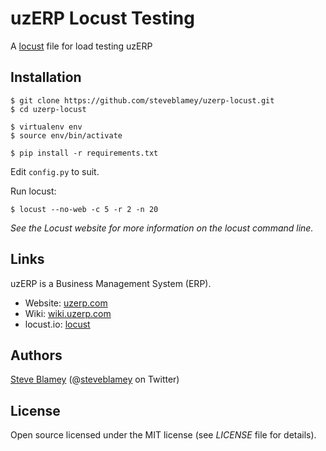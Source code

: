 # uzERP Locust Testing

A <a href="http://locust.io">locust</a> file for load testing uzERP

## Installation

```
$ git clone https://github.com/steveblamey/uzerp-locust.git
$ cd uzerp-locust

$ virtualenv env
$ source env/bin/activate

$ pip install -r requirements.txt
```

Edit ```config.py``` to suit.

Run locust:

```
$ locust --no-web -c 5 -r 2 -n 20
```

_See the Locust website for more information on the locust command line._

## Links

uzERP is a Business Management System (ERP).

* Website: <a href="https://www.uzerp.com/">uzerp.com</a>
* Wiki: <a href="https://wiki.uzerp.com/">wiki.uzerp.com</a>
* locust.io: <a href="http://locust.io">locust</a>

## Authors

<a href="https://steveblamey.co.uk">Steve Blamey</a> (@<a href="http://twitter.com/steveblamey">steveblamey</a> on Twitter)

## License

Open source licensed under the MIT license (see _LICENSE_ file for details).
